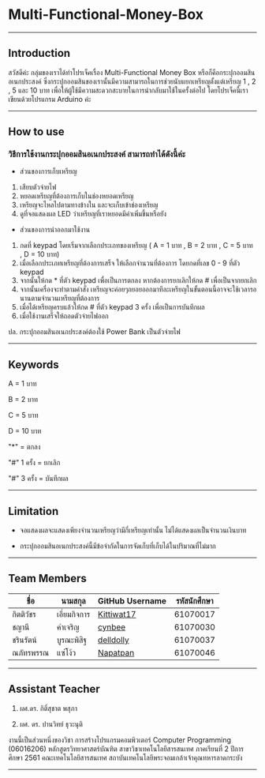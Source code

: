 # Multi-Functional-Money-Box

***

## Introduction
 สวัสดีค่ะ กลุ่มของเราได้ทำโปรเจ็คเรื่อง Multi-Functional Money Box หรือก็คือกระปุกออมสินอเนกประสงค์ ซึ่งกระปุกออมสินของเรานั้นมีความสามารถในการช่วยนับแยกเหรียญตั้งแต่เหรียญ 1 , 2 , 5 และ 10 บาท เพื่อให้ผู้ใช้มีความสะดวกสะบายในการนำกลับมาใช้ในครั้งต่อไป โดยโปรเจ็คนี้เราเขียนด้วยโปรแกรม Arduino ค่ะ

***

 
## How to use
 ### วิธีการใช้งานกระปุกออมสินอเนกประสงค์ สามารถทำได้ดังนี้ค่ะ 
 
 - ส่วนของการเก็บเหรียญ
 1. เสียบตัวจ่ายไฟ
 2. หยอดเหรียญที่ต้องการเก็บในช่องหยอดเหรียญ
 3. เหรียญจะไหลไปตามทางข้างใน และจะเก็บเข้าช่องเหรียญ
 4. ดูที่จอแสดงผล LED ว่าเหรียญที่เราหยอดมีค่าเพิ่มขึ้นหรือยัง
 
 - ส่วนของการนำออกมาใช้งาน
 1. กดที่ keypad โดยเริ่มจากเลือกประเภทของเหรียญ ( A = 1 บาท , B = 2 บาท , C = 5 บาท , D = 10 บาท)
 2. เมื่อเลือกประเภทเหรียญที่ต้องการเสร็จ ให้เลือกจำนวนที่ต้องการ โดยกดที่เลข 0 - 9 ที่ตัว keypad
 3. จากนั้นให้กด * ที่ตัว keypad เพื่อเป็นการตกลง หากต้องการยกเลิกให้กด # เพื่อเป็นจากยกเลิก
 4. จากนั้นเครื่องจะทำตามคำสั่ง เหรียญจะค่อยๆถยอยออกมาทีละเหรียญในขั้นตอนนี้อาจจะใช้เวลารอนานตามจำนวนเหรียญที่ต้องการ
 5. เมื่อได้เหรียญครบแล้วให้กด # ที่ตัว keypad 3 ครั้ง เพื่อเป็นการบันทึกผล
 6. เมื่อใช้งานเสร็จให้ถอดตัวจ่ายไฟออก
 
 ปล. กระปุกออมสินอเนกประสงค์ต้องใช้ Power Bank เป็นตัวจ่ายไฟ

***

## Keywords
A = 1 บาท

B = 2 บาท
 
C = 5 บาท 

D = 10 บาท

"*" = ตกลง

"#" 1 ครั้ง = ยกเลิก 

"#" 3 ครั้ง = บันทึกผล

***

## Limitation
* จอแสดงผลจะแสดงเพียงจำนวนเหรียญว่ามีกี่เหรียญเท่านั้น ไม่ได้แสดงผลเป็นจำนวนเงินบาท

* กระปุกออมสินอเนกประสงค์นี้มีข้อจำกัดในการจัดเก็บที่เก็บได้ในปริมาณที่ไม่มาก

***

## Team Members

| ชื่อ | นามสกุล | GitHub Username | รหัสนักศึกษา |
|----|--------|-----------------|-----------|
|กิตติวัชร|เอี่ยมกิจการ|[Kittiwat17](https://github.com/Kittiwat17)|61070017|
|ชญานี|คำเจริญ|[cynbee](https://github.com/cynbee)|61070030|
|ชรินรัตน์|บูรณะพิสิฐ|[delldolly](https://github.com/delldolly)|61070037|
|ณภัทรพรรณ|แซ่โง้ว|[Napatpan](https://github.com/Napatpan)|61070046|


***
## Assistant Teacher
1. ผศ.ดร. กิติ์สุชาต พสุภา

2. ผศ. ดร. ปานวิทย์ ธุวะนุติ

งานนี้เป็นส่วนหนึ่งของวิชา การสร้างโปรแกรมคอมพิวเตอร์ Computer Programming (06016206)
หลักสูตรวิทยาศาสตร์บัณฑิต สาขาวิชาเทคโนโลยีสารสนเทศ
ภาคเรียนที่ 2 ปีการศึกษา 2561
คณะเทคโนโลยีสารสนเทศ
สถาบันเทคโนโลยีพระจอมเกล้าเจ้าคุณทหารลาดกระบัง
***
